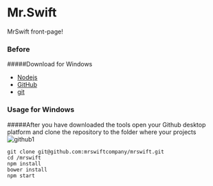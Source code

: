 # Mr.Swift
MrSwift front-page!

### Before
#####Download for Windows
- [Nodejs](https://nodejs.org/en/) 
- [GitHub](https://desktop.github.com/)
- [git ](http://git-scm.com/download/win) 






### Usage for Windows
#####After you have downloaded the tools open your Github desktop platform and clone the repository to the folder where your projects
![github1](https://github.com/IgorVieira/mrswift/blob/master/image/github1.jpg)


```
git clone git@github.com:mrswiftcompany/mrswift.git
cd /mrswift
npm install
bower install
npm start
```


